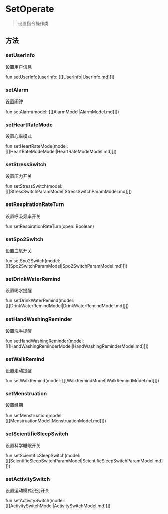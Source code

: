 <show-structure depth="2"/>

# SetOperate

> 设置指令操作类

## 方法

### setUserInfo

设置用户信息

<code-block lang="Kotlin">
    fun setUserInfo(userInfo: [[[UserInfo|UserInfo.md]]])
</code-block>

### setAlarm

设置闹钟

<code-block lang="Kotlin">
    fun setAlarm(model: [[[AlarmModel|AlarmModel.md]]])
</code-block>

### setHeartRateMode

设置心率模式

<code-block lang="Kotlin">
    fun setHeartRateMode(model: [[[HeartRateModeModel|HeartRateModeModel.md]]])
</code-block>

### setStressSwitch

设置压力开关

<code-block lang="Kotlin">
    fun setStressSwitch(model: [[[StressSwitchParamModel|StressSwitchParamModel.md]]])
</code-block>

### setRespirationRateTurn

设置呼吸频率开关

<code-block lang="Kotlin">
    fun setRespirationRateTurn(open: Boolean)
</code-block>

### setSpo2Switch

设置血氧开关

<code-block lang="Kotlin">
    fun setSpo2Switch(model: [[[Spo2SwitchParamModel|Spo2SwitchParamModel.md]]])
</code-block>

### setDrinkWaterRemind

设置喝水提醒

<code-block lang="Kotlin">
    fun setDrinkWaterRemind(model: [[[DrinkWaterRemindModel|DrinkWaterRemindModel.md]]])
</code-block>

### setHandWashingReminder

设置洗手提醒

<code-block lang="Kotlin">
    fun setHandWashingReminder(model: [[[HandWashingReminderModel|HandWashingReminderModel.md]]])
</code-block>

### setWalkRemind

设置走动提醒

<code-block lang="Kotlin">
    fun setWalkRemind(model: [[[WalkRemindModel|WalkRemindModel.md]]])
</code-block>

### setMenstruation

设置经期

<code-block lang="Kotlin">
    fun setMenstruation(model: [[[MenstruationModel|MenstruationModel.md]]])
</code-block>

### setScientificSleepSwitch

设置科学睡眠开关

<code-block lang="Kotlin">
    fun setScientificSleepSwitch(model: [[[ScientificSleepSwitchParamModel|ScientificSleepSwitchParamModel.md]]])
</code-block>

### setActivitySwitch

设置运动模式识别开关

<code-block lang="Kotlin">
    fun setActivitySwitch(model: [[[ActivitySwitchModel|ActivitySwitchModel.md]]])
</code-block>